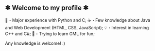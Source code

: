 ## ✱ Welcome to my profile ✱

🐍・Major experience with Python and C;
☕・Few knowledge about Java and Web Development (HTML, CSS, JavaScript);
💡・Interest in learning C++ and C#;
👾・Trying to learn GML for fun;

Any knowledge is welcome! :)

<!--
**pp1MB/pp1MB** is a ✨ _special_ ✨ repository because its `README.md` (this file) appears on your GitHub profile.

Here are some ideas to get you started:

- 🔭 I’m currently working on ...
- 🌱 I’m currently learning ...
- 👯 I’m looking to collaborate on ...
- 🤔 I’m looking for help with ...
- 💬 Ask me about ...
- 📫 How to reach me: ...
- 😄 Pronouns: ...
- ⚡ Fun fact: ...
-->
